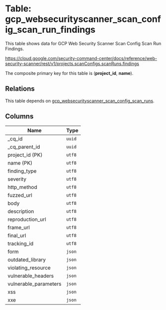 # Table: gcp_websecurityscanner_scan_config_scan_run_findings

This table shows data for GCP Web Security Scanner Scan Config Scan Run Findings.

https://cloud.google.com/security-command-center/docs/reference/web-security-scanner/rest/v1/projects.scanConfigs.scanRuns.findings

The composite primary key for this table is (**project_id**, **name**).

## Relations

This table depends on [gcp_websecurityscanner_scan_config_scan_runs](gcp_websecurityscanner_scan_config_scan_runs).

## Columns

| Name          | Type          |
| ------------- | ------------- |
|_cq_id|`uuid`|
|_cq_parent_id|`uuid`|
|project_id (PK)|`utf8`|
|name (PK)|`utf8`|
|finding_type|`utf8`|
|severity|`utf8`|
|http_method|`utf8`|
|fuzzed_url|`utf8`|
|body|`utf8`|
|description|`utf8`|
|reproduction_url|`utf8`|
|frame_url|`utf8`|
|final_url|`utf8`|
|tracking_id|`utf8`|
|form|`json`|
|outdated_library|`json`|
|violating_resource|`json`|
|vulnerable_headers|`json`|
|vulnerable_parameters|`json`|
|xss|`json`|
|xxe|`json`|